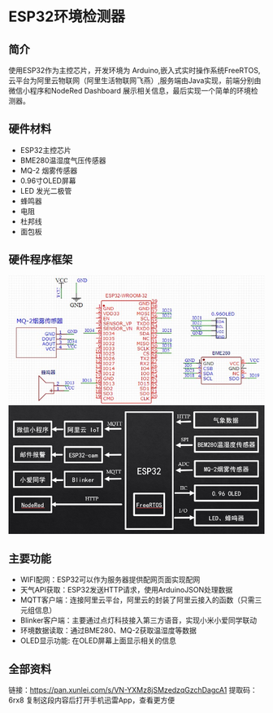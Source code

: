 ﻿# ESP32环境检测器
## 简介
使用ESP32作为主控芯片，开发环境为 Arduino,嵌入式实时操作系统FreeRTOS,云平台为阿里云物联网（阿里生活物联网飞燕）,服务端由Java实现，前端分别由微信小程序和NodeRed Dashboard 展示相关信息，最后实现一个简单的环境检测器。
## 硬件材料
* ESP32主控芯片
* BME280温湿度气压传感器
* MQ-2 烟雾传感器
* 0.96寸OLED屏幕
* LED 发光二极管
* 蜂鸣器
* 电阻
* 杜邦线
* 面包板
## 硬件程序框架
![电路原理图](./image/circuit.jpg)
![系统框架图](./image/framework.png)
## 主要功能
* WIFI配网：ESP32可以作为服务器提供配网页面实现配网
* 天气API获取：ESP32发送HTTP请求，使用ArduinoJSON处理数据
* MQTT客户端：连接阿里云平台，阿里云的封装了阿里云接入的函数（只需三元组信息）
* Blinker客户端：主要通过点灯科技接入第三方语音，实现小米小爱同学联动
* 环境数据读取：通过BME280、MQ-2获取温湿度等数据
* OLED显示功能: 在OLED屏幕上面显示相关的信息
## 全部资料
链接：https://pan.xunlei.com/s/VN-YXMz8jSMzedzqGzchDagcA1
提取码：6rx8
复制这段内容后打开手机迅雷App，查看更方便
